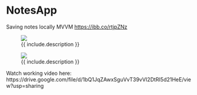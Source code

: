 # NotesApp
Saving notes locally MVVM
https://ibb.co/rtjpZNz

<figure class="image">
  <img src="https://i.ibb.co/Ctc9nDY/Simulator-Screen-Shot-i-Phone-14-2023-06-01-at-13-37-34.png" >
  <figcaption>{{ include.description }}</figcaption>
</figure>

<figure class="image">
  <img src="https://ibb.co/2SGzNTs" >
  <figcaption>{{ include.description }}</figcaption>
</figure>
Watch working video here: https://drive.google.com/file/d/1bQ1JqZAwxSguVvT39vVI2DtRI5d21HeE/view?usp=sharing
